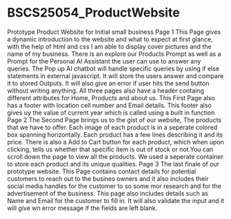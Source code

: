 # BSCS25054_ProductWebsite
Prototype Product Website for Initial small business
Page 1
This Page gives a dynamic introduction to the website and what to expect at first glance, with the help of html and css I am able to display cover pictures and the name of my business.
There is an explore our Products Prompt as well as a Prompt for the Personal AI Assistant the user can use to answer any queries. The Pop up AI chatbot will handle specific queries by using if else statements in external javascript. It will store the users answer and compare it to stored Outputs. It will also give an error if user hits the send button without writing anything. All three pages also have a header containg different attributes for Home, Products and about us. This First Page also has a footer with location cell number and Email details. This footer also gives uy the value of current year which is called using a built in function
Page 2
The Second Page brings us to the gist of our website, The products that we have to offer. Each image of each product is in a seperate colored box spanning horizontally. Each product has a few lines describing it and its price. There is also a Add to Cart button for each product, which when upon clicking, tells us whether that specific item is out of stock or not.You can scroll down the page to view all the products. We used a seperate container to store each product and its unique qualities.
Page 3
The last finale of our prototype website. This Page contains contact details for potential customers to reach out to the busines owners and it also includes their social media handles for the customer to so some mor research and for the advertisement of the business. This page also includes details such as Name and Email for the customer to fill in. It will also validate the input and it will give wn error message if the fields are left blank.
